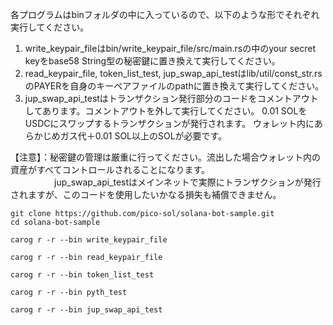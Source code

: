 各プログラムはbinフォルダの中に入っているので、以下のような形でそれぞれ実行してください。

1. write_keypair_fileはbin/write_keypair_file/src/main.rsの中のyour secret keyをbase58 String型の秘密鍵に置き換えて実行してください。
2. read_keypair_file, token_list_test, jup_swap_api_testはlib/util/const_str.rsのPAYERを自身のキーペアファイルのpathに置き換えて実行してください。
3. jup_swap_api_testはトランザクション発行部分のコードをコメントアウトしてあります。コメントアウトを外して実行してください。
   0.01 SOLをUSDCにスワップするトランザクションが発行されます。
   ウォレット内にあらかじめガス代＋0.01 SOL以上のSOLが必要です。

【注意】：秘密鍵の管理は厳重に行ってください。流出した場合ウォレット内の資産がすべてコントロールされることになります。
　　　　　jup_swap_api_testはメインネットで実際にトランザクションが発行されますが、このコードを使用したいかなる損失も補償できません。
```
git clone https://github.com/pico-sol/solana-bot-sample.git
cd solana-bot-sample

carog r -r --bin write_keypair_file

carog r -r --bin read_keypair_file

carog r -r --bin token_list_test

carog r -r --bin pyth_test

carog r -r --bin jup_swap_api_test
```

